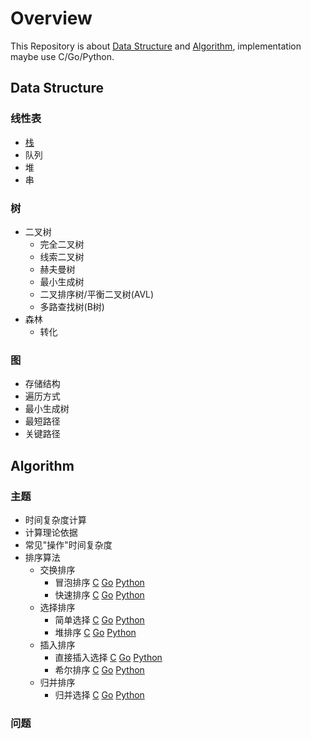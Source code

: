 # Overview

This Repository is about [Data Structure](#Data-Structure) and [Algorithm](#Algorithm), implementation maybe use C/Go/Python.

## Data Structure

### 线性表
- [栈](basic_concept.md#栈与队列)
- 队列
- 堆
- 串

### 树
- 二叉树
    - 完全二叉树
    - 线索二叉树
    - 赫夫曼树  
    - 最小生成树
    - 二叉排序树/平衡二叉树(AVL)
    - 多路查找树(B树)
- 森林
    - 转化
    
### 图
- 存储结构
- 遍历方式
- 最小生成树
- 最短路径
- 关键路径

## Algorithm

### 主题
- 时间复杂度计算
- 计算理论依据
- 常见"操作"时间复杂度
- 排序算法
    - 交换排序
        - 冒泡排序
            [C](sort/c_impl/bubbl_sort.c) [Go](sort/go_impl)  [Python](sort/py_impl/bubble_sort.py)
        - 快速排序
            [C](sort/c_impl/quick_sort.c) [Go](sort/go_impl)  [Python](sort/py_impl/quick_sort.py)
    - 选择排序
        - 简单选择
            [C](sort/c_impl/select_sort.c) [Go](sort/go_impl)  [Python](sort/py_impl/select_sort.py)
        - 堆排序
            [C](sort/c_impl/heap_sort.c) [Go](sort/go_impl)  [Python](sort/py_impl/heap_sort.py)
    - 插入排序
        - 直接插入选择
            [C](sort/c_impl/insert_sort.c) [Go](sort/go_impl)  [Python](sort/py_impl/insert_sort.py)
        - 希尔排序
            [C](sort/c_impl/shell_sort.c) [Go](sort/go_impl)  [Python](sort/py_impl/shell_sort.py)
    - 归并排序
        - 归并选择
            [C](sort/c_impl/merge_sort.c) [Go](sort/go_impl)  [Python](sort/py_impl/merge_sort.py)
            
### 问题
